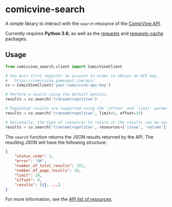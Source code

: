 # comicvine-search

A simple library to interact with the `search` resource of the [ComicVine API](https://comicvine.gamespot.com/api/).

Currently requires **Python 3.6**, as well as the [requests](http://docs.python-requests.org/en/master/) and [requests-cache](https://github.com/reclosedev/requests-cache) packages.


## Usage

```python
from comicvine_search.client import ComicVineClient

# You must first register an account in order to obtain an API key.
#   https://comicvine.gamespot.com/api/
cv = ComicVineClient('your-comicvine-api-key')

# Perform a search using the default options.
results = cv.search('transmetropolitan')

# Paginated results are supported using the 'offset' and 'limit' parameters.
results = cv.search('transmetropolitan', limit=5, offset=15)

# Optionally, the type of resources to return in the results can be specified.
results = cv.search('transmetropolitan', resources=['issue', 'volume'])
```

The `search` function returns the JSON results returned by the API. The resulting JSON will have the following structure:

```json
{
    "status_code": 1,
    "error": "OK",
    "number_of_total_results": 152,
    "number_of_page_results": 10,
    "limit": 10,
    "offset": 0,
    "results": [{}, ...]
}
```

For more information, see the [API list of resources](https://comicvine.gamespot.com/api/documentation).
